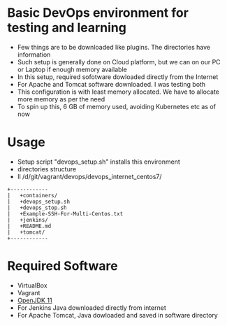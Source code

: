 # Basic DevOps environment for testing and learning
* Few things are to be downloaded like plugins. The directories have information
* Such setup is generally done on Cloud platform, but we can on our PC or Laptop if enough memory available
* In this setup, required sofotware dowloaded directly from the Internet
* For Apache and Tomcat software downloaded. I was testing both
* This configuration is with least memory allocated. We have to allocate more memory as per the need
* To spin up this, 6 GB of memory used, avoiding Kubernetes etc as of now

# Usage
* Setup script "devops_setup.sh" installs this environment
* directories structure 
* ll /d/git/vagrant/devops/devops_internet_centos7/
```
+------------ 
|   +containers/
|   +devops_setup.sh
|   +devops_stop.sh 
|   +Example-SSH-For-Multi-Centos.txt
|   +jenkins/
|   +README.md
|   +tomcat/    
+------------   
```
# Required Software 
* VirtualBox
* Vagrant
* [OpenJDK 11](https://adoptopenjdk.net/releases.html?variant=openjdk11&jvmVariant=hotspot#x64_linux)
* For Jenkins Java downloaded directly from internet
* For Apache Tomcat, Java dowloaded and saved in software directory
